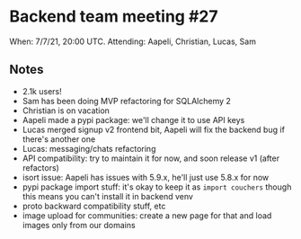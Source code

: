# Backend team meeting #27

When: 7/7/21, 20:00 UTC.
Attending: Aapeli, Christian, Lucas, Sam

## Notes

* 2.1k users!
* Sam has been doing MVP refactoring for SQLAlchemy 2
* Christian is on vacation
* Aapeli made a pypi package: we'll change it to use API keys
* Lucas merged signup v2 frontend bit, Aapeli will fix the backend bug if there's another one
* Lucas: messaging/chats refactoring
* API compatibility: try to maintain it for now, and soon release v1 (after refactors)
* isort issue: Aapeli has issues with 5.9.x, he'll just use 5.8.x for now
* pypi package import stuff: it's okay to keep it as `import couchers` though this means you can't install it in backend venv
* proto backward compatibility stuff, etc
* image upload for communities: create a new page for that and load images only from our domains
